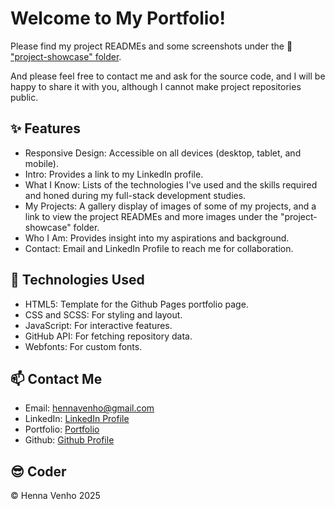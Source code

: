 # Welcome to My Portfolio!

Please find my project READMEs and some screenshots under the :open_file_folder: <a href="https://github.com/HennaVenho/Portfolio/tree/main/project-showcase" target="_blank" rel="noopener noreferrer">"project-showcase" folder</a>. 

And please feel free to contact me and ask for the source code, and I will be happy to share it with you, although I cannot make project repositories public.


## :sparkles: Features
- Responsive Design: Accessible on all devices (desktop, tablet, and mobile).
- Intro: Provides a link to my LinkedIn profile.
- What I Know: Lists of the technologies I've used and the skills required and honed during my full-stack development studies.
- My Projects: A gallery display of images of some of my projects, and a link to view the project READMEs and more images under the "project-showcase" folder.
- Who I Am: Provides insight into my aspirations and background.
- Contact: Email and LinkedIn Profile to reach me for collaboration.


## :wrench: Technologies Used
- HTML5: Template for the Github Pages portfolio page.
- CSS and SCSS: For styling and layout.
- JavaScript: For interactive features.
- GitHub API: For fetching repository data.
- Webfonts: For custom fonts.


## :mailbox: Contact Me

- Email: hennavenho@gmail.com
- LinkedIn: <a href="https://www.linkedin.com/in/henna-venho" target="_blank"
                    rel="noopener noreferrer">LinkedIn Profile</a>
- Portfolio: <a href="https://hennavenho.github.io/Portfolio/" target="_blank"
                    rel="noopener noreferrer">Portfolio</a>
- Github: <a href="https://github.com/HennaVenho" target="_blank"
                    rel="noopener noreferrer">Github Profile</a>


## :sunglasses: Coder 

:copyright: Henna Venho 2025
